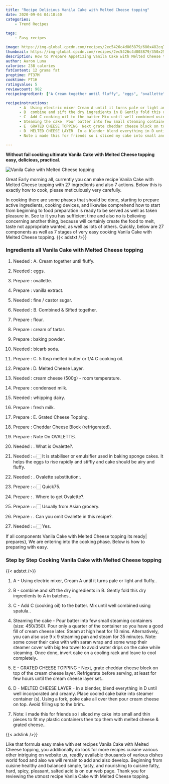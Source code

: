 ```yaml
---
title: "Recipe Delicious Vanila Cake with Melted Cheese topping"
date: 2020-09-04 04:18:40
categories:
    - Trend Recipes
    
tags:
    - Easy recipes

image: https://img-global.cpcdn.com/recipes/2ec5426c4d803879/680x482cq70/vanila-cake-with-melted-cheese-topping-recipe-main-photo.jpg
thumbnail: https://img-global.cpcdn.com/recipes/2ec5426c4d803879/350x250cq70/vanila-cake-with-melted-cheese-topping-recipe-main-photo.jpg
description: How to Prepare Appetizing Vanila Cake with Melted Cheese topping with 27 ingredients and 7 stages of easy cooking.
author: Aaron Luna
calories: 238 calories
fatContent: 12 grams fat
preptime: PT37M
cooktime: PT1H
ratingvalue: 5
reviewcount: 902
recipeingredient: ["A Cream together until fluffy", "eggs", "ovallette", "vanilla extract", "fine  castor sugar", "B Combined  Sifted together", "flour", "cream of tartar", "baking powder", "bicarb soda", "C 5 tbsp melted butter or 14 C cooking oil", "D Melted Cheese Layer", "cream cheese 500g  room temperature", "condensed milk", "whipping dairy", "fresh milk", "E Grated Cheese Topping", "Cheddar Cheese Block refrigerated", "Note On OVALETTE", " What is Ovalette", " It is stabiliser or emulsifier used in baking sponge cakes It helps the eggs to rise rapidly and stiffly and cake should be airy and fluffy", " Ovalette substitution", " Quick75", " Where to get Ovalette", " Usually from Asian grocery", " Can you omit Ovalette in this recipe", " Yes"]

recipeinstructions: 
      - A  Using electric mixer Cream A until it turns pale or light and fluffy 
      - B  combine and sift the dry ingredients in B Gently fold this dry ingredients to A in batches 
      - C  Add C cooking oil to the batter Mix until well combined using spatula 
      - Steaming the cake  Pour batter into few small steaming containers size 450350 Pour only a quarter of the container so you have a good fill of cream cheese later Steam at high heat for 10 mins Alternatively you can also use 9 x 9 steaming pan and steam for 35 minutes Note some cover their cake with with saran wrap and some wrap their steamer cover with big tea towel to avoid water drips on the cake while steaming Once done invert cake on a cooling rack and leave to cool completely 
      - E  GRATED CHEESE TOPPING  Next grate cheddar cheese block on top of the cream cheese layer Refrigerate before serving at least for few hours until the cream cheese layer set 
      - D  MELTED CHEESE LAYER  In a blender blend everything in D until well incorporated and creamy Place cooled cake bake into steamer container s Using a fork poke cake all over then pour cream cheese on top Avoid filling up to the brim 
      - Note i made this for friends so i sliced my cake into small and thin pieces to fit my plastic containers then top them with melted cheese  grated cheese

---
```




**Without fail cooking ultimate Vanila Cake with Melted Cheese topping easy, delicious, practical**. 


![Vanila Cake with Melted Cheese topping](https://img-global.cpcdn.com/recipes/2ec5426c4d803879/680x482cq70/vanila-cake-with-melted-cheese-topping-recipe-main-photo.jpg "Vanila Cake with Melted Cheese topping")




Great Early morning all, currently you can make recipe Vanila Cake with Melted Cheese topping with 27 ingredients and also 7 actions. Below this is exactly how to cook, please meticulously very carefully.

In cooking there are some phases that should be done, starting to prepare active ingredients, cooking devices, and likewise comprehend how to start from beginning to food preparation is ready to be served as well as taken pleasure in. See to it you has sufficient time and also no is believing concerning another thing, because will certainly create the food to melt, taste not appropriate wanted, as well as lots of others. Quickly, below are 27 components as well as 7 stages of very easy cooking Vanila Cake with Melted Cheese topping.
{{< adstxt />}}

### Ingredients all Vanila Cake with Melted Cheese topping


1. Needed  : A. Cream together until fluffy.

1. Needed  : eggs.

1. Prepare  : ovallette.

1. Prepare  : vanilla extract.

1. Needed  : fine / castor sugar.

1. Needed  : B. Combined &amp; Sifted together.

1. Prepare  : flour.

1. Prepare  : cream of tartar.

1. Prepare  : baking powder.

1. Needed  : bicarb soda.

1. Prepare  : C. 5 tbsp melted butter or 1/4 C cooking oil.

1. Prepare  : D. Melted Cheese Layer.

1. Needed  : cream cheese (500g) - room temperature.

1. Prepare  : condensed milk.

1. Needed  : whipping dairy.

1. Prepare  : fresh milk.

1. Prepare  : E. Grated Cheese Topping.

1. Prepare  : Cheddar Cheese Block (refrigerated).

1. Prepare  : Note On OVALETTE:.

1. Needed  : . What is Ovalette?.

1. Needed  : 👉🏻 It is stabiliser or emulsifier used in baking sponge cakes. It helps the eggs to rise rapidly and stiffly and cake should be airy and fluffy.

1. Needed  : . Ovalette substitution:.

1. Prepare  : 👉🏻 Quick75.

1. Prepare  : . Where to get Ovalette?.

1. Prepare  : 👉🏻 Usually from Asian grocery.

1. Prepare  : . Can you omit Ovalette in this recipe?.

1. Needed  : 👉🏻 Yes.



If all components Vanila Cake with Melted Cheese topping its ready| prepares}, We are entering into the cooking phase. Below is how to preparing with easy.

### Step by Step Cooking Vanila Cake with Melted Cheese topping

{{< adstxt />}}


1. A - Using electric mixer, Cream A until it turns pale or light and fluffy..



1. B - combine and sift the dry ingredients in B. Gently fold this dry ingredients to A in batches..



1. C - Add C (cooking oil) to the batter. Mix until well combined using spatula..



1. Steaming the cake - Pour batter into few small steaming containers (size: 450/350). Pour only a quarter of the container so you have a good fill of cream cheese later. Steam at high heat for 10 mins. Alternatively, you can also use 9 x 9 steaming pan and steam for 35 minutes. Note: some cover their cake with with saran wrap and some wrap their steamer cover with big tea towel to avoid water drips on the cake while steaming. Once done, invert cake on a cooling rack and leave to cool completely..



1. E - GRATED CHEESE TOPPING - Next, grate cheddar cheese block on top of the cream cheese layer. Refrigerate before serving, at least for few hours until the cream cheese layer set..



1. D - MELTED CHEESE LAYER - In a blender, blend everything in D until well incorporated and creamy. Place cooled cake bake into steamer container (s). Using a fork, poke cake all over then pour cream cheese on top. Avoid filling up to the brim..



1. Note: i made this for friends so i sliced my cake into small and thin pieces to fit my plastic containers then top them with melted cheese &amp; grated cheese..





{{< adslink />}}

Like that formula easy make with set recipes Vanila Cake with Melted Cheese topping, you additionally do look for more recipes cuisine various other intriguing on website us, readily available thousands of various dishes world food and also we will remain to add and also develop. Beginning from cuisine healthy and balanced simple, tasty, and nourishing to cuisine fatty, hard, spicy, pleasant, salted acid is on our web page. Thank you for reviewing the utmost recipe Vanila Cake with Melted Cheese topping.
